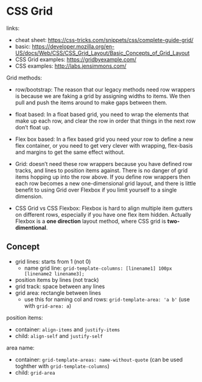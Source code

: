# CSS Grid

links:
- cheat sheet: https://css-tricks.com/snippets/css/complete-guide-grid/
- basic: https://developer.mozilla.org/en-US/docs/Web/CSS/CSS_Grid_Layout/Basic_Concepts_of_Grid_Layout
- CSS Grid examples: https://gridbyexample.com/
- CSS examples: http://labs.jensimmons.com/


Grid methods:

- row/bootstrap: The reason that our legacy methods need row wrappers is because we are faking a grid by assigning widths to items. We then pull and push the items around to make gaps between them.

- float based: In a float based grid, you need to wrap the elements that make up each row, and clear the row in order that things in the next row don’t float up.

- Flex box based: In a flex based grid you need your row to define a new flex container, or you need to get very clever with wrapping, flex-basis and margins to get the same effect without.

- Grid: doesn’t need these row wrappers because you have defined row tracks, and lines to position items against. There is no danger of grid items hopping up into the row above. If you define row wrappers then each row becomes a new one-dimensional grid layout, and there is little benefit to using Grid over Flexbox if you limit yourself to a single dimension.

- CSS Grid vs CSS Flexbox: Flexbox is hard to align multiple item gutters on different rows, especially if you have one flex item hidden. Actually Flexbox is a **one direction** layout method, where CSS grid is **two-dimentional**.


## Concept

- grid lines: starts from 1 (not 0)
  - name grid line: `grid-template-columns: [linename1] 100px [linename2 linename3];`
- position items by lines (not track)
- grid track: space between any lines
- grid area: rectangle between lines
  - use this for naming col and rows: `grid-template-area: 'a b'` (use with `grid-area: a`)

position items:
- container: `align-items` and `justify-items`
- child: `align-self` and `justify-self`

area name:
- container: `grid-template-areas: name-without-quote` (can be used toghther with `grid-template-columns`)
- child: `grid-area`